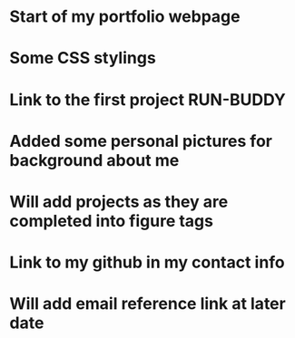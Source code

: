 # Start of my portfolio webpage
# Some CSS stylings
# Link to the first project RUN-BUDDY
# Added some personal pictures for background about me
# Will add projects as they are completed into figure tags
# Link to my github in my contact info
# Will add email reference link at later date